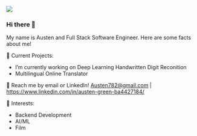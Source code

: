 ![](https://imgur.com/E8hpYfq.gif)
### Hi there 👋
My name is Austen and Full Stack Software Engineer. Here are some facts about me!

🔭 Current Projects:
- I’m currently working on Deep Learning Handwritten Digit Reconition 
- Multilingual Online Translator

💬 Reach me by email or LinkedIn! Austen782@gmail.com | https://www.linkedin.com/in/austen-green-ba4427184/

🌱 Interests: 
- Backend Development
- AI/ML
- Film
